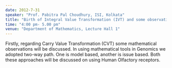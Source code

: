 ```yaml
---
date: 2012-7-31
speaker: "Prof. Pabitra Pal Choudhury, ISI, Kolkata"
title: "Birth of Integral Value Transformation (IVT) and some observations in Mathematics and in Genomics"
time: "4:00 pm- 5.00 pm"
venue: "Department of Mathematics, Lecture Hall 1"
---
```

Firstly, regarding Carry Value Transformation (CVT) some
mathematical observations will be discussed. In using mathematical
tools in Genomics we adopted two-way path. One is model based,
another is issue based. Both these approaches will be discussed on
using Human Olfactory receptors.
